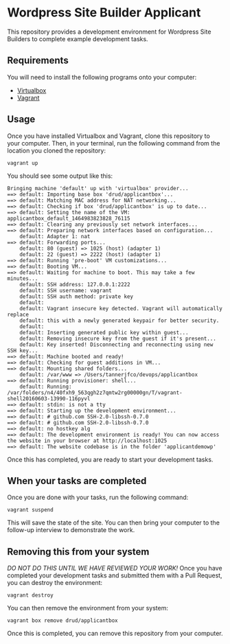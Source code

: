 # Wordpress Site Builder Applicant 
This repository provides a development environment for Wordpress Site Builders to complete example development tasks.

## Requirements
You will need to install the following programs onto your computer:
* [Virtualbox](https://www.virtualbox.org/wiki/Downloads)
* [Vagrant](https://www.vagrantup.com/downloads.html)

## Usage
Once you have installed Virtualbox and Vagrant, clone this repository to your computer. Then, in your terminal, run the following command from the location you cloned the repository:

```
vagrant up
```

You should see some output like this:

```
Bringing machine 'default' up with 'virtualbox' provider...
==> default: Importing base box 'drud/applicantbox'...
==> default: Matching MAC address for NAT networking...
==> default: Checking if box 'drud/applicantbox' is up to date...
==> default: Setting the name of the VM: applicantbox_default_1464983823828_76115
==> default: Clearing any previously set network interfaces...
==> default: Preparing network interfaces based on configuration...
    default: Adapter 1: nat
==> default: Forwarding ports...
    default: 80 (guest) => 1025 (host) (adapter 1)
    default: 22 (guest) => 2222 (host) (adapter 1)
==> default: Running 'pre-boot' VM customizations...
==> default: Booting VM...
==> default: Waiting for machine to boot. This may take a few minutes...
    default: SSH address: 127.0.0.1:2222
    default: SSH username: vagrant
    default: SSH auth method: private key
    default:
    default: Vagrant insecure key detected. Vagrant will automatically replace
    default: this with a newly generated keypair for better security.
    default:
    default: Inserting generated public key within guest...
    default: Removing insecure key from the guest if it's present...
    default: Key inserted! Disconnecting and reconnecting using new SSH key...
==> default: Machine booted and ready!
==> default: Checking for guest additions in VM...
==> default: Mounting shared folders...
    default: /var/www => /Users/tannerjfco/devops/applicantbox
==> default: Running provisioner: shell...
    default: Running: /var/folders/n4/40fxh9_563qgh2z7qmtw2rg00000gn/T/vagrant-shell20160603-13990-116pyvl
==> default: stdin: is not a tty
==> default: Starting up the development environment...
==> default: # github.com SSH-2.0-libssh-0.7.0
==> default: # github.com SSH-2.0-libssh-0.7.0
==> default: no hostkey alg
==> default: The development environment is ready! You can now access the website in your browser at http://localhost:1025
==> default: The website codebase is in the folder 'applicantdemowp'
```

Once this has completed, you are ready to start your development tasks.

## When your tasks are completed
Once you are done with your tasks, run the following command:
```
vagrant suspend
```
This will save the state of the site. You can then bring your computer to the follow-up interview to demonstrate the work.

## Removing this from your system
*DO NOT DO THIS UNTIL WE HAVE REVIEWED YOUR WORK!*
Once you have completed your development tasks and submitted them with a Pull Request, you can destroy the environment:

```
vagrant destroy
```

You can then remove the environment from your system:

```
vagrant box remove drud/applicantbox
```

Once this is completed, you can remove this repository from your computer.
